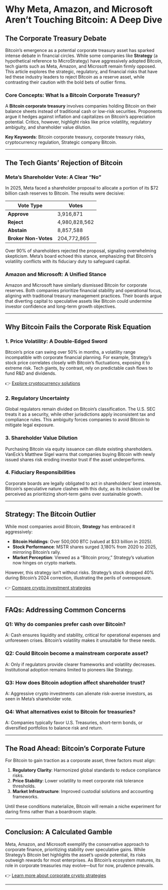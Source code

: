 # Why Meta, Amazon, and Microsoft Aren’t Touching Bitcoin: A Deep Dive  

## The Corporate Treasury Debate  

Bitcoin’s emergence as a potential corporate treasury asset has sparked intense debate in financial circles. While some companies like **Strategy** (a hypothetical reference to MicroStrategy) have aggressively adopted Bitcoin, tech giants such as Meta, Amazon, and Microsoft remain firmly opposed. This article explores the strategic, regulatory, and financial risks that have led these industry leaders to reject Bitcoin as a reserve asset, while contrasting their caution with the bold bets of outlier firms.  

### Core Concepts: What Is a Bitcoin Corporate Treasury?  

A **Bitcoin corporate treasury** involves companies holding Bitcoin on their balance sheets instead of traditional cash or low-risk securities. Proponents argue it hedges against inflation and capitalizes on Bitcoin’s appreciation potential. Critics, however, highlight risks like price volatility, regulatory ambiguity, and shareholder value dilution.  

**Key Keywords**: Bitcoin corporate treasury, corporate treasury risks, cryptocurrency regulation, Strategic company Bitcoin.  

---

## The Tech Giants’ Rejection of Bitcoin  

### Meta’s Shareholder Vote: A Clear “No”  

In 2025, Meta faced a shareholder proposal to allocate a portion of its $72 billion cash reserves to Bitcoin. The results were decisive:  

| **Vote Type**          | **Votes**             |  
|-------------------------|-----------------------|  
| **Approve**             | 3,916,871             |  
| **Reject**              | 4,980,828,562         |  
| **Abstain**             | 8,857,588             |  
| **Broker Non-Votes**    | 204,772,865           |  

Over 90% of shareholders rejected the proposal, signaling overwhelming skepticism. Meta’s board echoed this stance, emphasizing that Bitcoin’s volatility conflicts with its fiduciary duty to safeguard capital.  

### Amazon and Microsoft: A Unified Stance  

Amazon and Microsoft have similarly dismissed Bitcoin for corporate reserves. Both companies prioritize financial stability and operational focus, aligning with traditional treasury management practices. Their boards argue that diverting capital to speculative assets like Bitcoin could undermine investor confidence and long-term growth objectives.  

---

## Why Bitcoin Fails the Corporate Risk Equation  

### 1. **Price Volatility: A Double-Edged Sword**  

Bitcoin’s price can swing over 50% in months, a volatility range incompatible with corporate financial planning. For example, Strategy’s stock price correlates closely with Bitcoin’s fluctuations, exposing it to extreme risk. Tech giants, by contrast, rely on predictable cash flows to fund R&D and dividends.  

👉 [Explore cryptocurrency solutions](https://bit.ly/okx-bonus)  

### 2. **Regulatory Uncertainty**  

Global regulators remain divided on Bitcoin’s classification. The U.S. SEC treats it as a security, while other jurisdictions apply inconsistent tax and compliance rules. This ambiguity forces companies to avoid Bitcoin to mitigate legal exposure.  

### 3. **Shareholder Value Dilution**  

Purchasing Bitcoin via equity issuance can dilute existing shareholders. VanEck’s Matthew Sigel warns that companies buying Bitcoin with newly issued shares risk eroding investor trust if the asset underperforms.  

### 4. **Fiduciary Responsibilities**  

Corporate boards are legally obligated to act in shareholders’ best interests. Bitcoin’s speculative nature clashes with this duty, as its inclusion could be perceived as prioritizing short-term gains over sustainable growth.  

---

## Strategy: The Bitcoin Outlier  

While most companies avoid Bitcoin, **Strategy** has embraced it aggressively:  

- **Bitcoin Holdings**: Over 500,000 BTC (valued at $33 billion in 2025).  
- **Stock Performance**: MSTR shares surged 3,180% from 2020 to 2025, mirroring Bitcoin’s rally.  
- **Market Perception**: Viewed as a “Bitcoin proxy,” Strategy’s valuation now hinges on crypto markets.  

However, this strategy isn’t without risks. Strategy’s stock dropped 40% during Bitcoin’s 2024 correction, illustrating the perils of overexposure.  

👉 [Compare crypto investment strategies](https://bit.ly/okx-bonus)  

---

## FAQs: Addressing Common Concerns  

### **Q1: Why do companies prefer cash over Bitcoin?**  
A: Cash ensures liquidity and stability, critical for operational expenses and unforeseen crises. Bitcoin’s volatility makes it unsuitable for these needs.  

### **Q2: Could Bitcoin become a mainstream corporate asset?**  
A: Only if regulators provide clearer frameworks and volatility decreases. Institutional adoption remains limited to pioneers like Strategy.  

### **Q3: How does Bitcoin adoption affect shareholder trust?**  
A: Aggressive crypto investments can alienate risk-averse investors, as seen in Meta’s shareholder vote.  

### **Q4: What alternatives exist to Bitcoin for treasuries?**  
A: Companies typically favor U.S. Treasuries, short-term bonds, or diversified portfolios to balance risk and return.  

---

## The Road Ahead: Bitcoin’s Corporate Future  

For Bitcoin to gain traction as a corporate asset, three factors must align:  

1. **Regulatory Clarity**: Harmonized global standards to reduce compliance risks.  
2. **Price Stability**: Lower volatility to meet corporate risk tolerance thresholds.  
3. **Market Infrastructure**: Improved custodial solutions and accounting frameworks.  

Until these conditions materialize, Bitcoin will remain a niche experiment for daring firms rather than a boardroom staple.  

---

## Conclusion: A Calculated Gamble  

Meta, Amazon, and Microsoft exemplify the conservative approach to corporate finance, prioritizing stability over speculative gains. While Strategy’s Bitcoin bet highlights the asset’s upside potential, its risks outweigh rewards for most enterprises. As Bitcoin’s ecosystem matures, its role in corporate treasuries may evolve—but for now, prudence prevails.  

👉 [Learn more about corporate crypto strategies](https://bit.ly/okx-bonus)  

--- 
